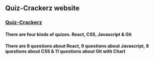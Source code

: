 ## Quiz-Crackerz website

### [Quiz-Crackerz](https://quiz-crackerz-yba.netlify.app/)

#### There are four kinds of quizes. React, CSS, Javascript & Git
#### There are 8 questions about React, 9 questions about Javascript, 8 questions about CSS & 11 questions about Git with Chart